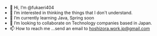 - 👋 Hi, I’m @fukaeri404
- 👀 I’m interested in thinking the things that I don't understand.
- 🌱 I’m currently learning Java, Spring soon
- 💞️ I’m looking to collaborate on Technology companies based in Japan.
- 📫 How to reach me ...send an email to hoshizora.work.jp@gmail.com

<!---
fukaeri404/fukaeri404 is a ✨ special ✨ repository because its `README.md` (this file) appears on your GitHub profile.
You can click the Preview link to take a look at your changes.
--->
